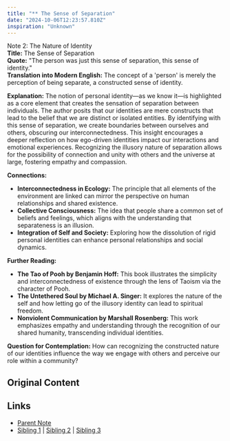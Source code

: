 ```yaml
---
title: "** The Sense of Separation"
date: "2024-10-06T12:23:57.810Z"
inspiration: "Unknown"
---
```


  

Note 2: The Nature of Identity  
**Title:** The Sense of Separation  
**Quote:** "The person was just this sense of separation, this sense of identity."  
**Translation into Modern English:** The concept of a 'person' is merely the perception of being separate, a constructed sense of identity.  

**Explanation:** The notion of personal identity—as we know it—is highlighted as a core element that creates the sensation of separation between individuals. The author posits that our identities are mere constructs that lead to the belief that we are distinct or isolated entities. By identifying with this sense of separation, we create boundaries between ourselves and others, obscuring our interconnectedness. This insight encourages a deeper reflection on how ego-driven identities impact our interactions and emotional experiences. Recognizing the illusory nature of separation allows for the possibility of connection and unity with others and the universe at large, fostering empathy and compassion.

**Connections:**  
- **Interconnectedness in Ecology:** The principle that all elements of the environment are linked can mirror the perspective on human relationships and shared existence.  
- **Collective Consciousness:** The idea that people share a common set of beliefs and feelings, which aligns with the understanding that separateness is an illusion.  
- **Integration of Self and Society:** Exploring how the dissolution of rigid personal identities can enhance personal relationships and social dynamics.  

**Further Reading:**  
- **The Tao of Pooh by Benjamin Hoff:** This book illustrates the simplicity and interconnectedness of existence through the lens of Taoism via the character of Pooh.  
- **The Untethered Soul by Michael A. Singer:** It explores the nature of the self and how letting go of the illusory identity can lead to spiritual freedom.  
- **Nonviolent Communication by Marshall Rosenberg:** This work emphasizes empathy and understanding through the recognition of our shared humanity, transcending individual identities.  

**Question for Contemplation:** How can recognizing the constructed nature of our identities influence the way we engage with others and perceive our role within a community?  



## Original Content



## Links

- [Parent Note](/parent-note.md)
- [Sibling 1](/zettel1.md) | [Sibling 2](/zettel2.md) | [Sibling 3](/zettel3.md)

